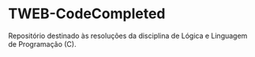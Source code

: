 # TWEB-CodeCompleted
Repositório destinado às resoluções da disciplina de Lógica e Linguagem de Programação (C).
